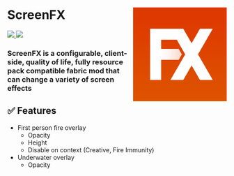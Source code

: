 # ScreenFX <img src="src/main/resources/assets/screenfx/icon.png" width="215" align="right">
<a href="https://modrinth.com/mod/screenfx">
  <img src="https://modrinth-utils.vercel.app/api/badge/downloads?id=screenfx&logo=true&style=for-the-badge">
</a>
<a href="https://curseforge.com/minecraft/mc-mods/screenfx">
  <img src="https://cf.way2muchnoise.eu/full_screenfx_downloads.svg?badge_style=for_the_badge">
</a>

### ScreenFX is a configurable, client-side, quality of life, fully resource pack compatible fabric mod that can change a variety of screen effects

## ✅ Features

- First person fire overlay
  - Opacity
  - Height
  - Disable on context (Creative, Fire Immunity)
- Underwater overlay
  - Opacity

